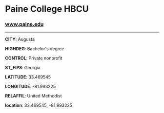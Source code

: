 # Paine College HBCU
### www.paine.edu
---
**CITY**: Augusta

**HIGHDEG**: Bachelor's degree

**CONTROL**: Private nonprofit

**ST_FIPS**: Georgia

**LATITUDE**: 33.469545

**LONGITUDE**: -81.993225

**RELAFFIL**: United Methodist

**location**: 33.469545, -81.993225